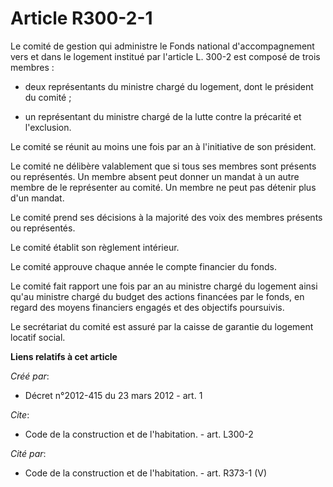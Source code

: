 # Article R300-2-1

Le comité de gestion qui administre le Fonds national d'accompagnement vers et dans le logement institué par l'article L.
300-2 est composé de trois membres :

- deux représentants du ministre chargé du logement, dont le président du comité ;

- un représentant du ministre chargé de la lutte contre la précarité et l'exclusion. 

Le comité se réunit au moins une fois par an à l'initiative de son président. 

Le comité ne délibère valablement que si tous ses membres sont présents ou représentés. Un membre absent peut donner un
mandat à un autre membre de le représenter au comité. Un membre ne peut pas détenir plus d'un mandat. 

Le comité prend ses décisions à la majorité des voix des membres présents ou représentés. 

Le comité établit son règlement intérieur. 

Le comité approuve chaque année le compte financier du fonds. 

Le comité fait rapport une fois par an au ministre chargé du logement ainsi qu'au ministre chargé du budget des actions
financées par le fonds, en regard des moyens financiers engagés et des objectifs poursuivis. 

Le secrétariat du comité est assuré par la caisse de garantie du logement locatif social.

**Liens relatifs à cet article**

_Créé par_:

  - Décret n°2012-415 du 23 mars 2012 - art. 1

_Cite_:

  - Code de la construction et de l'habitation. - art. L300-2

_Cité par_:

  - Code de la construction et de l'habitation. - art. R373-1 (V)
